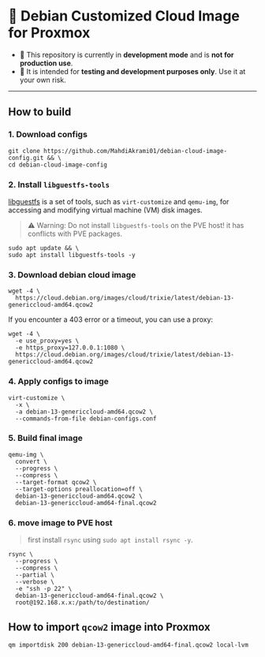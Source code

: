# 🚀 Debian Customized Cloud Image for Proxmox

- 🛑 This repository is currently in **development mode** and is **not for production use**.
- 🚧 It is intended for **testing and development purposes only**. Use it at your own risk.

---

## How to build

### 1. Download configs
```
git clone https://github.com/MahdiAkrami01/debian-cloud-image-config.git && \
cd debian-cloud-image-config
```

### 2. Install `libguestfs-tools`
[libguestfs](https://libguestfs.org/) is a set of tools, such as `virt-customize` and `qemu-img`, for accessing and modifying virtual machine (VM) disk images.

> ⚠️ Warning: Do not install `libguestfs-tools` on the PVE host!
> it has conflicts with PVE packages.

```shell
sudo apt update && \
sudo apt install libguestfs-tools -y
```

### 3. Download debian cloud image
```shell
wget -4 \
  https://cloud.debian.org/images/cloud/trixie/latest/debian-13-genericcloud-amd64.qcow2
```
If you encounter a 403 error or a timeout, you can use a proxy:
```shell
wget -4 \
  -e use_proxy=yes \
  -e https_proxy=127.0.0.1:1080 \
  https://cloud.debian.org/images/cloud/trixie/latest/debian-13-genericcloud-amd64.qcow2
```

### 4. Apply configs to image
```shell
virt-customize \
  -x \
  -a debian-13-genericcloud-amd64.qcow2 \
  --commands-from-file debian-configs.conf
```

### 5. Build final image
```shell
qemu-img \
  convert \
  --progress \
  --compress \
  --target-format qcow2 \
  --target-options preallocation=off \
  debian-13-genericcloud-amd64.qcow2 \
  debian-13-genericcloud-amd64-final.qcow2
```

### 6. move image to PVE host
> first install `rsync` using `sudo apt install rsync -y`.
```shell
rsync \
  --progress \
  --compress \
  --partial \
  --verbose \
  -e "ssh -p 22" \
  debian-13-genericcloud-amd64-final.qcow2 \
  root@192.168.x.x:/path/to/destination/
```

## How to import `qcow2` image into Proxmox

```shell
qm importdisk 200 debian-13-genericcloud-amd64-final.qcow2 local-lvm
```